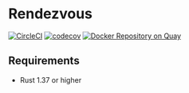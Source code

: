 Rendezvous
==========

[![CircleCI](https://circleci.com/gh/langdev/rendezvous.svg?style=svg&circle-token=0973c14456ba458894e5084ba682fed85c34a578)](https://circleci.com/gh/langdev/rendezvous)
[![codecov](https://codecov.io/gh/langdev/rendezvous/branch/master/graph/badge.svg)](https://codecov.io/gh/langdev/rendezvous)
[![Docker Repository on Quay](https://quay.io/repository/langdev/rendezvous/status "Docker Repository on Quay")](https://quay.io/repository/langdev/rendezvous)


Requirements
------------

- Rust 1.37 or higher
